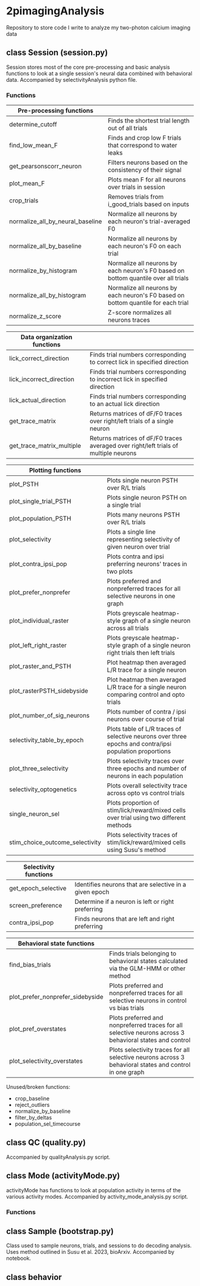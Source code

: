 # 2pimagingAnalysis
Repository to store code I write to analyze my two-photon calcium imaging data

## class Session (session.py)
Session stores most of the core pre-processing and basic analysis functions to look at a single session's neural data combined with behavioral data.
Accompanied by selectivityAnalysis python file.

### Functions
| Pre-processing functions        ||
| ----------- | ----------- |
| determine_cutoff      | Finds the shortest trial length out of all trials    |
| find_low_mean_F   | Finds and crop low F trials that correspond to water leaks        |
|get_pearsonscorr_neuron | Filters neurons based on the consistency of their signal|
| plot_mean_F | Plots mean F for all neurons over trials in session |
|crop_trials | Removes trials from i_good_trials based on inputs |
| normalize_all_by_neural_baseline | Normalize all neurons by each neuron's trial-averaged F0 | 
|normalize_all_by_baseline |  Normalize all neurons by each neuron's F0 on each trial |
| normalize_by_histogram | Normalize all neurons by each neuron's F0 based on bottom quantile over all trials |
|normalize_all_by_histogram | Normalize all neurons by each neuron's F0 based on bottom quantile for each trial |
|normalize_z_score  | Z-score normalizes all neurons traces |


| Data organization functions  ||
| ------------ | ---------------|
| lick_correct_direction | Finds trial numbers corresponding to correct lick in specified direction |
| lick_incorrect_direction | Finds trial numbers corresponding to incorrect lick in specified direction |
| lick_actual_direction | Finds trial numbers corresponding to an actual lick direction |
| get_trace_matrix | Returns matrices of dF/F0 traces over right/left trials of a single neuron |
| get_trace_matrix_multiple |Returns matrices of dF/F0 traces averaged over right/left trials of multiple neurons |


| Plotting functions  ||
| ------------ | ---------------|
| plot_PSTH | Plots single neuron PSTH over R/L trials |
| plot_single_trial_PSTH | Plots single neuron PSTH on a single trial |
| plot_population_PSTH | Plots many neurons PSTH over R/L trials |
| plot_selectivity | Plots a single line representing selectivity of given neuron over trial |
| plot_contra_ipsi_pop | Plots contra and ipsi preferring neurons' traces in two plots |
| plot_prefer_nonprefer | Plots preferred and nonpreferred traces for all selective neurons in one graph |
| plot_individual_raster | Plots greyscale heatmap-style graph of a single neuron across all trials |
| plot_left_right_raster | Plots greyscale heatmap-style graph of a single neuron right trials then left trials |
| plot_raster_and_PSTH | Plot heatmap then averaged L/R trace for a single neuron | 
| plot_rasterPSTH_sidebyside |  Plot heatmap then averaged L/R trace for a single neuron comparing control and opto trials |
| plot_number_of_sig_neurons | Plots number of contra / ipsi neurons over course of trial | 
| selectivity_table_by_epoch | Plots table of L/R traces of selective neurons over three epochs and contra/ipsi population proportions | 
| plot_three_selectivity | Plots selectivity traces over three epochs and number of neurons in each population |
| selectivity_optogenetics | Plots overall selectivity trace across opto vs control trials |
| single_neuron_sel | Plots proportion of stim/lick/reward/mixed cells over trial using two different methods| 
| stim_choice_outcome_selectivity | Plots selectivity traces of stim/lick/reward/mixed cells using Susu's method | 





| Selectivity functions  ||
| ------------ | ---------------|
| get_epoch_selective | Identifies neurons that are selective in a given epoch |
| screen_preference | Determine if a neuron is left or right preferring |
| contra_ipsi_pop | Finds neurons that are left and right preferring |

| Behavioral state functions || 
| --------------------- | --------|
| find_bias_trials | Finds trials belonging to behavioral states calculated via the GLM-HMM or other method |
| plot_prefer_nonprefer_sidebyside | Plots preferred and nonpreferred traces for all selective neurons in control vs bias trials |
| plot_pref_overstates | Plots preferred and nonpreferred traces for all selective neurons across 3 behavioral states and control |
| plot_selectivity_overstates | Plots selectivity traces for all selective neurons across 3 behavioral states and control in one graph |



Unused/broken functions:
- crop_baseline
- reject_outliers
- normalize_by_baseline
- filter_by_deltas
- population_sel_timecourse

## class QC (quality.py)

Accompanied by qualityAnalysis.py script.

## class Mode (activityMode.py)

activityMode has functions to look at population activity in terms of the various activity modes. 
Accompanied by activity_mode_analysis.py script.

### Functions

## class Sample (bootstrap.py)

Class used to sample neurons, trials, and sessions to do decoding analysis. Uses method outlined in Susu et al. 2023, bioArxiv. Accompanied by notebook. 

## class behavior
